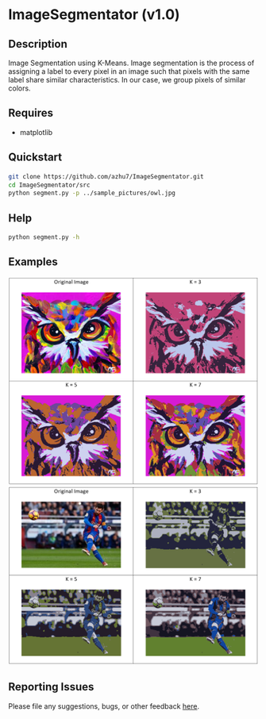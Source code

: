 # ImageSegmentator (v1.0)
## Description
Image Segmentation using K-Means. Image segmentation is the process of assigning a label to every pixel in 
an image such that pixels with the same label share similar characteristics. In our case, 
we group pixels of similar colors.

## Requires
- matplotlib

## Quickstart
```bash
git clone https://github.com/azhu7/ImageSegmentator.git
cd ImageSegmentator/src
python segment.py -p ../sample_pictures/owl.jpg
```

## Help
```bash
python segment.py -h
```

## Examples
![Owl Examples](sample_pictures/owl_examples.png?raw=true "Owl Examples")
![Messi Examples](sample_pictures/messi_examples.png?raw=true "Messi Examples")

## Reporting Issues
Please file any suggestions, bugs, or other feedback [here](https://github.com/azhu7/ImageSegmentator/issues).
